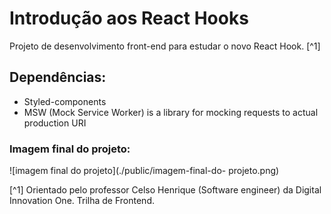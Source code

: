 # Introdução aos React Hooks


Projeto de desenvolvimento front-end para estudar o novo React Hook. [^1]


## Dependências:

- Styled-components
- MSW (Mock Service Worker) is a library for mocking requests to actual production URI


### Imagem final do projeto:
![imagem final do projeto](./public/imagem-final-do- projeto.png)



[^1] Orientado pelo professor Celso Henrique (Software engineer) da Digital Innovation One. Trilha de Frontend.











